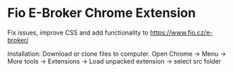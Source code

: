 # Fio E-Broker Chrome Extension
Fix issues, improve CSS and add functionality to 
https://www.fio.cz/e-broker/

Installation:
Download or clone files to computer.
Open Chrome -> Menu -> More tools -> Extensions -> Load unpacked extension -> select src folder
